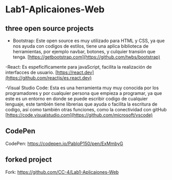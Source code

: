 # Lab1-Aplicaiones-Web
## three open source projects
- Bootstrap: Este open source es muy utilizado para HTML y CSS, ya que nos ayuda con codigos de estilos, tiene una aplica biblioteca de herramientas, por ejemplo navbar, botones, y culquier transión que tenga.
[https://getbootstrap.com](https://github.com/twbs/bootstrap)

-React: Es espeficíficamente para javaScript, facilita la realización de interfacces de usuario.
[https://react.dev](https://github.com/reactjs/es.react.dev)

-Visual Studio Code: Esta es una herramienta muy muy conocida por los programadores y por cualquier persona que empieza a programar, ya que este es un entorno en donde se puede escribir codigo de cualquier lenguaje, este también tiene 
librerias que ayuda o facilita la escritura de codigo, así como también otras funciones, como la conectividad con gitHub
[https://code.visualstudio.com](https://github.com/microsoft/vscode)

## CodePen
CodePen: https://codepen.io/PabloP150/pen/ExMmbyG

## forked project
Fork: https://github.com/CC-4/Lab1-Aplicaiones-Web
